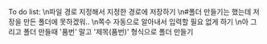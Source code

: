 To do list:
  \n파일 경로 지정해서 지정한 경로에 저장하기
  \n#폴더 만들기는 했는데 저장을 만든 폴더에 못하겠워..
  \n쪽수 자동으로 알아내서 입력할 필요 없게 하기
  \n아 그리고 폴더 만들때 '품번' 말고 '제목(품번)' 형식으로 폴더 만들기
